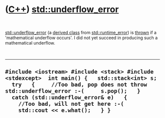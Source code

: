 



 

 

 

 

 

([C++](Cpp.md)) [std::underflow\_error](CppUnderflow_error.md)
================================================================

 

[std::underflow\_error](CppUnderflow_error.md) (a [derived
class](CppDerivedClass.md) from
[std::runtime\_error](CppRuntime_error.md)) is [thrown](CppThrow.md)
if a 'mathematical underflow occurs'. I did not yet succeed in producing
such a mathematical underflow.

 

  ------------------------------------------------------------------------------------------------------------------------------------------------------------------------------------------------------------------------------------------------------------------------------------------------------
  ` #include <iostream> #include <stack> #include <stdexcept>  int main() {   std::stack<int> s;    try   {     //Too bad, pop does not throw std::underflow_error :-(     s.pop();   }   catch (std::underflow_error& e)   {     //Too bad, will not get here :-(     std::cout << e.what();   } }  `
  ------------------------------------------------------------------------------------------------------------------------------------------------------------------------------------------------------------------------------------------------------------------------------------------------------

 

 

 

 

 





 




